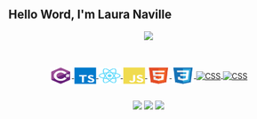 ## Hello Word, I'm Laura Naville          

<div align="center">
  <a href="https://github.com/LauraNaville">
  <!--<img height="160em" src="https://github-readme-stats.vercel.app/api?username=LauraNaville&show_icons=true&theme=radical&include_all_commits=true&count_private=true&text_color=F0FFFF&title_color=00FFFF&icon_color=DDA0DD"/> -->
  <img height="160em" src="https://github-readme-stats.vercel.app/api/top-langs/?username=LauraNaville&layout=compact&langs_count=7&theme=radical&text_color=F0FFFF&title_color=00FFFF"/>
</div>
  

      
 ## 
   
<div style="display: inline_block" align="center"><br>
  <img align="center" alt="Csharp" height="30" width="40" src="https://raw.githubusercontent.com/devicons/devicon/master/icons/csharp/csharp-original.svg">
  <img align="center" alt="Ts" height="30" width="40" src="https://raw.githubusercontent.com/devicons/devicon/master/icons/typescript/typescript-plain.svg">
  <img align="center" alt="React" height="30" width="40" src="https://raw.githubusercontent.com/devicons/devicon/master/icons/react/react-original.svg">
  <img align="center" alt="Js" height="30" width="40" src="https://raw.githubusercontent.com/devicons/devicon/master/icons/javascript/javascript-plain.svg">
  <img align="center" alt="HTML" height="30" width="40" src="https://raw.githubusercontent.com/devicons/devicon/master/icons/html5/html5-original.svg">
  <img align="center" alt="CSS" height="30" width="40" src="https://raw.githubusercontent.com/devicons/devicon/master/icons/css3/css3-original.svg">
  <img align="center" alt="CSS" height="40" width="40" src="https://cdn.jsdelivr.net/gh/devicons/devicon/icons/java/java-plain.svg">
  <img align="center" alt="CSS" height="30" width="30" src=https://cdn.jsdelivr.net/gh/devicons/devicon/icons/android/android-original.svg>
  
</div>
  
 ##
  
<div align="center">  
  <a href="https://instagram.com/girl.cod3" target="_blank"><img src="https://img.shields.io/badge/-Instagram-%23E4405F?style=for-the-badge&logo=instagram&logoColor=white" target="_blank"></a>
  <a href = "mailto:lauranaville1@gmail.com"><img src="https://img.shields.io/badge/-Gmail-%23333?style=for-the-badge&logo=gmail&logoColor=white" target="_blank"></a>
  <a href="https://www.linkedin.com/in/lauranaville" target="_blank"><img src="https://img.shields.io/badge/-LinkedIn-%230077B5?style=for-the-badge&logo=linkedin&logoColor=white" target="_blank"></a>  
</div>
